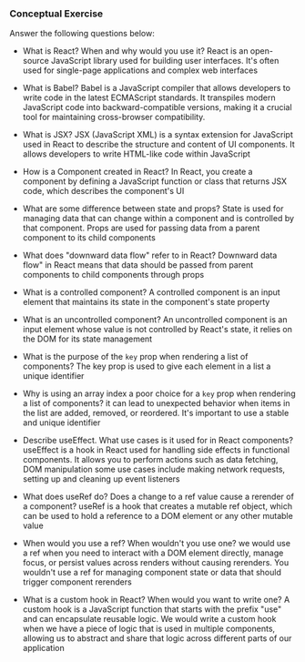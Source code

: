 ### Conceptual Exercise

Answer the following questions below:

- What is React? When and why would you use it?
  React is an open-source JavaScript library used for building user interfaces. It's often used for single-page applications and complex web interfaces

- What is Babel?
  Babel is a JavaScript compiler that allows developers to write code in the latest ECMAScript standards. It transpiles modern JavaScript code into backward-compatible versions, making it a crucial tool for maintaining cross-browser compatibility.

- What is JSX?
  JSX (JavaScript XML) is a syntax extension for JavaScript used in React to describe the structure and content of UI components. It allows developers to write HTML-like code within JavaScript

- How is a Component created in React?
  In React, you create a component by defining a JavaScript function or class that returns JSX code, which describes the component's UI
- What are some difference between state and props?
  State is used for managing data that can change within a component and is controlled by that component.
  Props are used for passing data from a parent component to its child components

- What does "downward data flow" refer to in React?
  Downward data flow" in React means that data should be passed from parent components to child components through props
- What is a controlled component?
  A controlled component is an input element that maintains its state in the component's state property

- What is an uncontrolled component?
  An uncontrolled component is an input element whose value is not controlled by React's state, it relies on the DOM for its state management
- What is the purpose of the `key` prop when rendering a list of components?
  The key prop is used to give each element in a list a unique identifier
- Why is using an array index a poor choice for a `key` prop when rendering a list of components?
  it can lead to unexpected behavior when items in the list are added, removed, or reordered. It's important to use a stable and unique identifier

- Describe useEffect. What use cases is it used for in React components?
  useEffect is a hook in React used for handling side effects in functional components. It allows you to perform actions such as data fetching, DOM manipulation
  some use cases include making network requests, setting up and cleaning up event listeners

- What does useRef do? Does a change to a ref value cause a rerender of a component?
  useRef is a hook that creates a mutable ref object, which can be used to hold a reference to a DOM element or any other mutable value

- When would you use a ref? When wouldn't you use one?
  we would use a ref when you need to interact with a DOM element directly, manage focus, or persist values across renders without causing rerenders. You wouldn't use a ref for managing component state or data that should trigger component rerenders

- What is a custom hook in React? When would you want to write one?
  A custom hook is a JavaScript function that starts with the prefix "use" and can encapsulate reusable logic. We would write a custom hook when we have a piece of logic that is used in multiple components, allowing us to abstract and share that logic across different parts of our application
